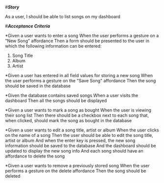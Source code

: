 #***Story***

As a user, I should be able to list songs on my dashboard

#***Acceptance Criteria***

*Given a user wants to enter a song
When the user performs a gesture on a "New Song" affordance
Then a form should be presented to the user in which the following information can be entered: 

1. Song Title
2. Album
3. Artist

*Given a user has entered in all field values for storing a new song
When the user performs a gesture on the "Save Song" affordance
Then the song should be saved in the database

*Given the database contains saved songs
When a user visits the dashboard
Then all the songs should be displayed

*Given a user wants to mark a song as bought
When the user is viewing their song list
Then there should be a checkbox next to each song that, when clicked, should mark the song as bought in the database

*Given a user wants to edit a song title, artist or album
When the user clicks on the name of a song
Then the user should be able to edit the song title, artist or album
And when the enter key is pressed, the new song information should be saved to the database
And the dashboard should be updated to display the new song info
And each song should have an affordance to delete the song

*Given a user wants to remove a previously stored song
When the user performs a gesture on the delete affordance
Then the song should be deleted
